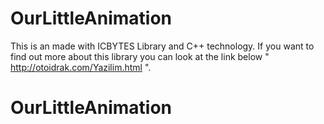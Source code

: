 # OurLittleAnimation
This is an made with ICBYTES Library and C++ technology.
If you want to find out more about this library you can look at the link below " http://otoidrak.com/Yazilim.html ".
# OurLittleAnimation
